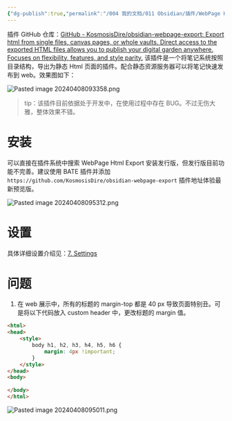 ```yaml
---
{"dg-publish":true,"permalink":"/004 我的文档/011 Obsidian/插件/WebPage Html Export/","dgPassFrontmatter":true,"created":"2024-04-08T09:30:41.428+08:00","updated":"2024-06-01T10:49:15.256+08:00"}
---
```


插件 GitHub 仓库：[GitHub - KosmosisDire/obsidian-webpage-export: Export html from single files, canvas pages, or whole vaults. Direct access to the exported HTML files allows you to publish your digital garden anywhere. Focuses on flexibility, features, and style parity.](https://github.com/KosmosisDire/obsidian-webpage-export)
该插件是一个将笔记系统按照目录结构，导出为静态 Html 页面的插件。配合静态资源服务器可以将笔记快速发布到 web。效果图如下：

![Pasted image 20240408093358.png](/img/user/$/$Sys999%20Attachment/Pasted%20image%2020240408093358.png)

> tip：该插件目前依据处于开发中，在使用过程中存在 BUG。不过无伤大雅，整体效果不错。
# 安装

可以直接在插件系统中搜索 WebPage Html Export 安装发行版，但发行版目前功能不完善。建议使用 BATE 插件并添加 `https://github.com/KosmosisDire/obsidian-webpage-export` 插件地址体验最新预览版。

![Pasted image 20240408095312.png](/img/user/$/$Sys999%20Attachment/Pasted%20image%2020240408095312.png)
# 设置

具体详细设置介绍见：[7. Settings](https://docs.obsidianweb.net/getting-started/7.-settings.html)
# 问题

1. 在 web 展示中，所有的标题的 margin-top 都是 40 px 导致页面特别丑。可是将以下代码放入 custom header 中，更改标题的 margin 值。

```html
<html>  
<head>  
    <style>  
        body h1, h2, h3, h4, h5, h6 {  
            margin: 4px !important;  
        }  
    </style>  
</head>  
<body>  
  
</body>  
</html>
```

![Pasted image 20240408095011.png](/img/user/$/$Sys999%20Attachment/Pasted%20image%2020240408095011.png)